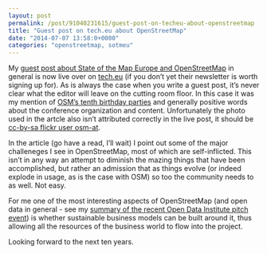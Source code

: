 ```yaml
---
layout: post
permalink: /post/91040231615/guest-post-on-techeu-about-openstreetmap
title: "Guest post on tech.eu about OpenStreetMap"
date: "2014-07-07 13:58:0+0000"
categories: "openstreetmap, sotmeu"
---
```

My <a href="http://tech.eu/features/2065/openstreetmap/">guest post about State of the Map Europe and OpenStreetMap</a> in general is now live over on <a href="http://tech.eu/">tech.eu</a> (if you don&rsquo;t yet their newsletter is worth signing up for). As is always the case when you write a guest post, it&rsquo;s never clear what the editor will leave on the cutting room floor. In this case it was my mention of <a href="http://wiki.openstreetmap.org/wiki/OpenStreetMap_10th_Anniversary_Birthday_party">OSM&rsquo;s tenth birthday parties</a> and generally positive words about the conference organization and content. Unfortunately the photo used in the artcle also isn&rsquo;t attributed correctly in the live post, it should be <a href="https://www.flickr.com/photos/osm-at/14250400549">cc-by-sa flickr user osm-at</a>.


In the article (go have a read, I&rsquo;ll wait) I point out some of the major challeneges I see in OpenStreetMap, most of which are self-inflicted. This isn&rsquo;t in any way an attempt to diminish the mazing things that have been accomplished, but rather an admission that as things evolve (or indeed explode in usage, as is the case with OSM) so too the community needs to as well. Not easy.


For me one of the most interesting aspects of OpenStreetMap (and open data in general - see my <a href="http://freyfogle.tumblr.com/post/90344825055/impressions-from-last-weeks-odipitch">summary of the recent Open Data Institute pitch event</a>) is whether sustainable business models can be built around it, thus allowing all the resources of the business world to flow into the project.


Looking forward to the next ten years.









